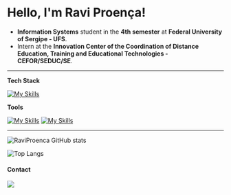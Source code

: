 # Hello, I'm Ravi Proença!

- **Information Systems** student in the **4th semester** at **Federal University of Sergipe - UFS**.
- Intern at the **Innovation Center of the Coordination of Distance Education, Training and Educational Technologies - CEFOR/SEDUC/SE**.
  


---

**Tech Stack**

[![My Skills](https://skillicons.dev/icons?i=html,css,js,ts,express,react,java,c)](https://skillicons.dev)

**Tools**

[![My Skills](https://skillicons.dev/icons?i=vscode,idea,nodejs,postman)](https://skillicons.dev)
[![My Skills](https://skillicons.dev/icons?i=mongo,firebase)](https://skillicons.dev)

---

![RaviProenca GitHub stats](https://github-readme-stats.vercel.app/api?username=raviproenca&show_icons=true&theme=tokyonight)

![Top Langs](https://github-readme-stats.vercel.app/api/top-langs/?username=raviproenca&langs_count=8&theme=tokyonight)
#### Contact

<a href="https://www.linkedin.com/in/raviproenca"><img src="https://img.shields.io/badge/LinkedIn-0077B5?style=for-the-badge&logo=linkedin&logoColor=white" target="_blank"></a>

